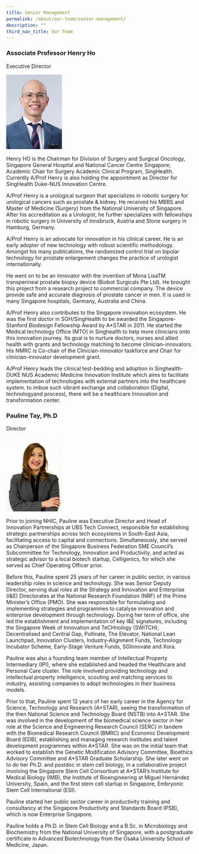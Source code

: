 ```yaml
---
title: Senior Management
permalink: /about/our-team/senior-management/
description: ""
third_nav_title: Our Team
---
```

### **Associate Professor Henry Ho**  
Executive Director

<img src="/images/About/Our%20Team/Senior%20Management/henryho.jpg" style="width:150px">

Henry HO is the Chairman for Division of Surgery and Surgical Oncology, Singapore General Hospital and National Cancer Centre Singapore; Academic Chair for Surgery Academic Clinical Program, SingHealth. Currently A/Prof Henry is also holding the appointment as Director for SingHealth Duke-NUS Innovation Centre.

A/Prof Henry is a urological surgeon that specializes in robotic surgery for urological cancers such as prostate &amp; kidney. He received his MBBS and Master of Medicine (Surgery) from the National University of Singapore. After his accreditation as a Urologist, he further specializes with fellowships in robotic surgery in University of Innsbruck, Austria and Stone surgery in Hamburg, Germany.

A/Prof Henry is an advocate for innovation in his clinical career. He is an early adopter of new technology with robust scientific methodology. Amongst his many publications, the randomized control trial on bipolar technology for prostate enlargement changes the practice of urologist internationally.

He went on to be an innovator with the invention of Mona LisaTM transperineal prostate biopsy device (Biobot Surgicals Pte Ltd). He brought this project from a research project to commercial company. The device provide safe and accurate diagnosis of prostate cancer in men. It is used in many Singapore hospitals, Germany, Australia and China.

A/Prof Henry also contributes to the Singapore innovation ecosystem. He was the first doctor in SGH/SingHealth to be awarded the Singapore-Stanford Biodesign Fellowship Award by A\*STAR in 2011. He started the Medical technology Office (MTO) in Singhealth to help more clinicians onto this innovation journey. Its goal is to nurture doctors, nurses and allied health with grants and technology matching to become clinician-innovators. His NMRC is Co-chair of the Clinician-innovator taskforce and Chair for clinician-innovator development grant.

A/Prof Henry leads the clinical test-bedding and adoption in Singhealth-DUKE NUS Academic Medicine Innovation Institute which aims to facilitate implementation of technologies with external partners into the healthcare system. to imbue such vibrant exchange and collaboration (Digital, technologyand process), there will be a healthcare Innovation and transformation center.

### **Pauline Tay, Ph.D**  
Director

<img src="/images/About/Our%20Team/Senior%20Management/paulinetay.jpg" style="width:150px">

Prior to joining NHIC, Pauline was Executive Director and Head of Innovation Partnerships at UBS Tech Connect, responsible for establishing strategic partnerships across tech ecosystems in South-East Asia, facilitating access to capital and connections. Simultaneously, she served as Chairperson of the Singapore Business Federation SME Council’s Subcommittee for Technology, Innovation and Productivity, and acted as strategic advisor to a local biotech startup, Celligenics, for which she served as Chief Operating Officer prior.  
  
Before this, Pauline spent 25 years of her career in public sector, in various leadership roles in science and technology. She was Senior Deputy Director, serving dual roles at the Strategy and Innovation and Enterprise (I&amp;E) Directorates at the National Research Foundation (NRF) of the Prime Minister’s Office (PMO). She was responsible for formulating and implementing strategies and programmes to catalyse innovation and enterprise development through technology. During her term of office, she led the establishment and implementation of key I&amp;E signatures, including the Singapore Week of Innovation and TeCHnology (SWITCH), Decentralised and Central Gap, Pollinate, The Elevator, National Lean Launchpad, Innovation Clusters, Industry-Alignment Funds, Technology Incubator Scheme, Early-Stage Venture Funds, SGInnovate and Xora.  
  
Pauline was also a founding team member of Intellectual Property Intermediary (IPI), where she established and headed the Healthcare and Personal Care cluster. The role involved providing technology and intellectual property intelligence, scouting and matching services to industry, assisting companies to adopt technologies in their business models.

Prior to that, Pauline spent 12 years of her early career in the Agency for Science, Technology and Research (A\*STAR), seeing the transformation of the then National Science and Technology Board (NSTB) into A\*STAR. She was involved in the development of the biomedical science sector in her role at the Science and Engineering Research Council (SERC) in tandem with the Biomedical Research Council (BMRC) and Economic Development Board (EDB), establishing and managing research institutes and talent development programmes within A\*STAR. She was on the initial team that worked to establish the Genetic Modification Advisory Committee, Bioethics Advisory Committee and A\*STAR Graduate Scholarship. She later went on to do her Ph.D. and postdoc in stem cell biology, in a collaborative project involving the Singapore Stem Cell Consortium at A\*STAR’s Institute for Medical Biology (IMB), the Institute of Bioengineering at Miguel Hernández University, Spain, and the first stem cell startup in Singapore, Embryonic Stem Cell International (ESI).

Pauline started her public sector career in productivity training and consultancy at the Singapore Productivity and Standards Board (PSB), which is now Enterprise Singapore.  
  
Pauline holds a Ph.D. in Stem Cell Biology and a B.Sc. in Microbiology and Biochemistry from the National University of Singapore, with a postgraduate certificate in Advanced Biotechnology from the Osaka University School of Medicine, Japan.